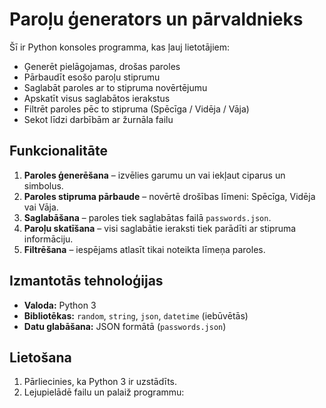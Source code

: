 # Paroļu ģenerators un pārvaldnieks

Šī ir Python konsoles programma, kas ļauj lietotājiem:

- Ģenerēt pielāgojamas, drošas paroles
- Pārbaudīt esošo paroļu stiprumu
- Saglabāt paroles ar to stipruma novērtējumu
- Apskatīt visus saglabātos ierakstus
- Filtrēt paroles pēc to stipruma (Spēcīga / Vidēja / Vāja)
- Sekot līdzi darbībām ar žurnāla failu

## Funkcionalitāte

1. **Paroles ģenerēšana** – izvēlies garumu un vai iekļaut ciparus un simbolus.
2. **Paroles stipruma pārbaude** – novērtē drošības līmeni: Spēcīga, Vidēja vai Vāja.
3. **Saglabāšana** – paroles tiek saglabātas failā `passwords.json`.
4. **Paroļu skatīšana** – visi saglabātie ieraksti tiek parādīti ar stipruma informāciju.
5. **Filtrēšana** – iespējams atlasīt tikai noteikta līmeņa paroles.


## Izmantotās tehnoloģijas

- **Valoda:** Python 3
- **Bibliotēkas:** `random`, `string`, `json`, `datetime` (iebūvētās)
- **Datu glabāšana:** JSON formātā (`passwords.json`)


## Lietošana

1. Pārliecinies, ka Python 3 ir uzstādīts.
2. Lejupielādē failu un palaiž programmu:
